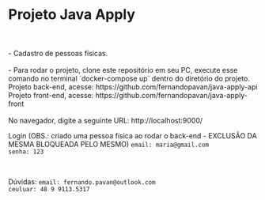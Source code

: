 # Projeto Java Apply

<br>
<br>
- Cadastro de pessoas físicas.
<br>
<br>
- Para rodar o projeto, clone este repositório em seu PC, execute esse comando no terminal `docker-compose up` dentro do diretório do projeto.

<br>
Projeto back-end, acesse: <a>https://github.com/fernandopavan/java-apply-api</a> 
<br>
Projeto front-end, acesse: <a>https://github.com/fernandopavan/java-apply-front</a> 
<br>

<br>
No navegador, digite a seguinte URL: <a>http://localhost:9000/</a>
<br>

Login (OBS.: criado uma pessoa física ao rodar o back-end - EXCLUSÃO DA MESMA BLOQUEADA PELO MESMO)
`email: maria@gmail.com`
<br>
`senha: 123`

<br>

Dúvidas:
`email: fernando.pavan@outlook.com`
<br>
`ceuluar: 48 9 9113.5317`
